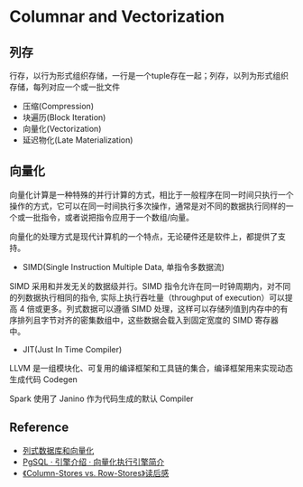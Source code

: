 # Columnar and Vectorization

## 列存

行存，以行为形式组织存储，一行是一个tuple存在一起；列存，以列为形式组织存储，每列对应一个或一批文件

- 压缩(Compression)
- 块遍历(Block Iteration)
- 向量化(Vectorization)
- 延迟物化(Late Materialization)

## 向量化

向量化计算是一种特殊的并行计算的方式，相比于一般程序在同一时间只执行一个操作的方式，它可以在同一时间执行多次操作，通常是对不同的数据执行同样的一个或一批指令，或者说把指令应用于一个数组/向量。

向量化的处理方式是现代计算机的一个特点，无论硬件还是软件上，都提供了支持。

- SIMD(Single Instruction Multiple Data, 单指令多数据流) 

SIMD 采用和并发无关的数据级并行。SIMD 指令允许在同一时钟周期内，对不同的列数据执行相同的指令, 实际上执行吞吐量（throughput of execution）可以提高 4 倍或更多。列式数据可以遵循 SIMD 处理，这样可以存储列值到内存中的有序排列且字节对齐的密集数组中，这些数据会载入到固定宽度的 SIMD 寄存器中。

- JIT(Just In Time Compiler)

LLVM 是一组模块化、可复用的编译框架和工具链的集合，编译框架用来实现动态生成代码 Codegen

Spark 使用了 Janino 作为代码生成的默认 Compiler

## Reference

- [列式数据库和向量化](https://infoq.cn/article/columnar-databases-and-vectorization)
- [PgSQL · 引擎介绍 · 向量化执行引擎简介](http://mysql.taobao.org/monthly/2017/01/06/)
- [《Column-Stores vs. Row-Stores》读后感](https://zhuanlan.zhihu.com/p/54433448)
